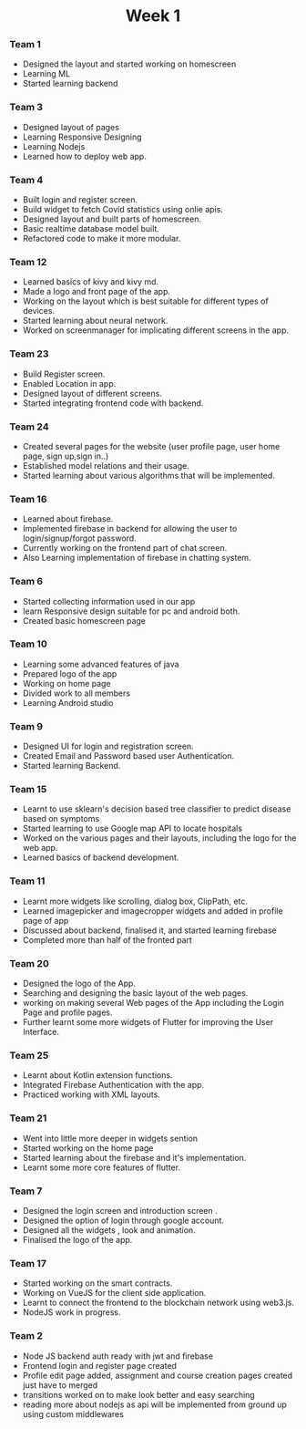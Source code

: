 <h1 align="center">Week 1</h1>

### Team 1

- Designed the layout and started working on homescreen
- Learning ML
- Started learning backend

### Team 3

- Designed layout of pages
- Learning Responsive Designing
- Learning Nodejs
- Learned how to deploy web app.

### Team 4
- Built login and register screen.
- Build widget to fetch Covid statistics using onlie apis.
- Designed layout and built parts of homescreen.
- Basic realtime database model built.
- Refactored code to make it more modular.

### Team 12

- Learned basics of kivy and kivy md.
- Made a logo and front page of the app.
- Working on the layout which is best suitable for different types of devices.
- Started learning about neural network.
- Worked on screenmanager for implicating different screens in the app.

### Team 23
- Build Register screen.
- Enabled Location in app.
- Designed layout of different screens.
- Started integrating frontend code with backend.

### Team 24

- Created several pages for the website (user profile page, user home page, sign up,sign in..)
- Established model relations and their usage.
- Started learning about various algorithms that will be implemented.

### Team 16

- Learned about firebase.
- Implemented firebase in backend for allowing the user to login/signup/forgot password.
- Currently working on the frontend part of chat screen.
- Also Learning implementation of firebase in chatting system.

### Team 6
- Started collecting information used in our app
- learn Responsive design suitable for pc and android both.
- Created basic homescreen page

### Team 10
- Learning some advanced features of java  
- Prepared logo of the app
- Working on home page 
- Divided work to all members
- Learning Android studio

### Team 9
- Designed UI for login and registration screen.
- Created Email and Password based user Authentication.
- Started learning Backend.

### Team 15
- Learnt to use sklearn's decision based tree classifier to predict disease based on symptoms
- Started learning to use Google map API to locate hospitals
- Worked on the various pages and their layouts, including the logo for the web app.
- Learned basics of backend development.

### Team 11
- Learnt more widgets like scrolling, dialog box, ClipPath, etc.
- Learned imagepicker and imagecropper widgets and added in profile page of app
- Discussed about backend, finalised it, and started learning firebase
- Completed more than half of the fronted part

### Team 20
- Designed the logo of the App.
- Searching and designing the basic layout of the web pages.
- working on making several Web pages of the App including the Login Page and profile pages.
- Further learnt some more widgets of Flutter for improving the User Interface.

### Team 25
- Learnt about Kotlin extension functions.
- Integrated Firebase Authentication with the app.
- Practiced working with XML layouts.

### Team 21
- Went into little more deeper in widgets sention
- Started working on the home page
- Started learning about the firebase and it's implementation.
- Learnt some more core features of flutter.

### Team 7
- Designed the login screen and introduction screen .
- Designed the option of login through google account.
- Designed all the widgets , look and animation.
- Finalised the logo of the app.

### Team 17
- Started working on the smart contracts.
- Working on VueJS for the client side application.
- Learnt to connect the frontend to the blockchain network using web3.js.
- NodeJS work in progress.

### Team 2

- Node JS backend auth ready with jwt and firebase
- Frontend login and register page created
- Profile edit page added, assignment and course creation pages created just have to merged
- transitions worked on to make look better and easy searching
- reading more about nodejs as api will be implemented from ground up using custom middlewares
